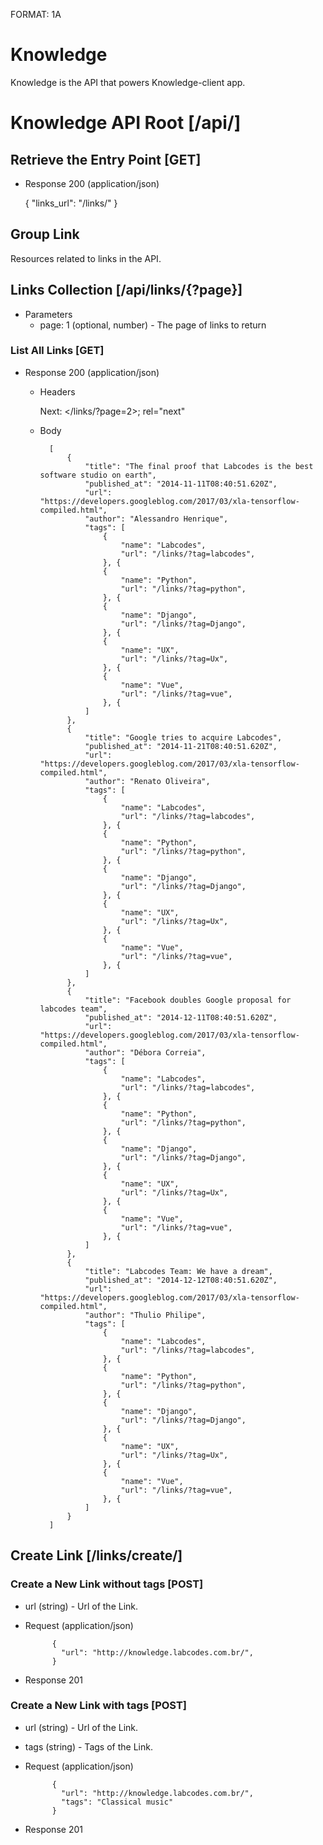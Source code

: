 FORMAT: 1A

# Knowledge

Knowledge is the API that powers Knowledge-client app.

# Knowledge API Root [/api/]

## Retrieve the Entry Point [GET]

+ Response 200 (application/json)

    {
        "links_url": "/links/"
    }

## Group Link

Resources related to links in the API.

## Links Collection [/api/links/{?page}]

+ Parameters
    + page: 1 (optional, number) - The page of links to return

### List All Links [GET]

+ Response 200 (application/json)

    + Headers

        Next: </links/?page=2>; rel="next"

    + Body

            [
                {
                    "title": "The final proof that Labcodes is the best software studio on earth",
                    "published_at": "2014-11-11T08:40:51.620Z",
                    "url": "https://developers.googleblog.com/2017/03/xla-tensorflow-compiled.html",
                    "author": "Alessandro Henrique",
                    "tags": [
                        {
                            "name": "Labcodes",
                            "url": "/links/?tag=labcodes",
                        }, {
                        {
                            "name": "Python",
                            "url": "/links/?tag=python",
                        }, {
                        {
                            "name": "Django",
                            "url": "/links/?tag=Django",
                        }, {
                        {
                            "name": "UX",
                            "url": "/links/?tag=Ux",
                        }, {
                        {
                            "name": "Vue",
                            "url": "/links/?tag=vue",
                        }, {
                    ]
                },
                {
                    "title": "Google tries to acquire Labcodes",
                    "published_at": "2014-11-21T08:40:51.620Z",
                    "url": "https://developers.googleblog.com/2017/03/xla-tensorflow-compiled.html",
                    "author": "Renato Oliveira",
                    "tags": [
                        {
                            "name": "Labcodes",
                            "url": "/links/?tag=labcodes",
                        }, {
                        {
                            "name": "Python",
                            "url": "/links/?tag=python",
                        }, {
                        {
                            "name": "Django",
                            "url": "/links/?tag=Django",
                        }, {
                        {
                            "name": "UX",
                            "url": "/links/?tag=Ux",
                        }, {
                        {
                            "name": "Vue",
                            "url": "/links/?tag=vue",
                        }, {
                    ]
                },
                {
                    "title": "Facebook doubles Google proposal for labcodes team",
                    "published_at": "2014-12-11T08:40:51.620Z",
                    "url": "https://developers.googleblog.com/2017/03/xla-tensorflow-compiled.html",
                    "author": "Débora Correia",
                    "tags": [
                        {
                            "name": "Labcodes",
                            "url": "/links/?tag=labcodes",
                        }, {
                        {
                            "name": "Python",
                            "url": "/links/?tag=python",
                        }, {
                        {
                            "name": "Django",
                            "url": "/links/?tag=Django",
                        }, {
                        {
                            "name": "UX",
                            "url": "/links/?tag=Ux",
                        }, {
                        {
                            "name": "Vue",
                            "url": "/links/?tag=vue",
                        }, {
                    ]
                },
                {
                    "title": "Labcodes Team: We have a dream",
                    "published_at": "2014-12-12T08:40:51.620Z",
                    "url": "https://developers.googleblog.com/2017/03/xla-tensorflow-compiled.html",
                    "author": "Thulio Philipe",
                    "tags": [
                        {
                            "name": "Labcodes",
                            "url": "/links/?tag=labcodes",
                        }, {
                        {
                            "name": "Python",
                            "url": "/links/?tag=python",
                        }, {
                        {
                            "name": "Django",
                            "url": "/links/?tag=Django",
                        }, {
                        {
                            "name": "UX",
                            "url": "/links/?tag=Ux",
                        }, {
                        {
                            "name": "Vue",
                            "url": "/links/?tag=vue",
                        }, {
                    ]
                }
            ]

## Create Link [/links/create/]

### Create a New Link without tags [POST]

+ url (string) - Url of the Link.

+ Request (application/json)

            {
              "url": "http://knowledge.labcodes.com.br/",
            }

+ Response 201

### Create a New Link with tags [POST]

+ url (string) - Url of the Link.
+ tags (string) - Tags of the Link.

+ Request (application/json)

            {
              "url": "http://knowledge.labcodes.com.br/",
              "tags": "Classical music"
            }

+ Response 201
